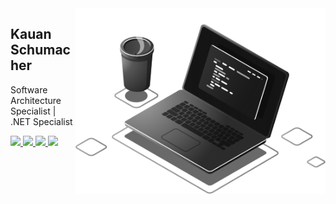<img src="https://raw.githubusercontent.com/kauanschumacher/kauanschumacher/main/computer-grayscale.png" min-width="400px" max-width="400px" width="400px" align="right" alt="Computador">

<p align="left"> 
    <h2>Kauan Schumacher</h2>
</p>

<p align="left">
    Software Architecture Specialist | .NET Specialist
</p>

<p align="left">
    <a href="#" alt="Gmail">
        <img src="https://img.shields.io/badge/-Gmail-FFFFFF?style=flat-square&labelColor=000000&logo=gmail&logoColor=white&link=mailto:kauan.sch@gmail.com" />
    </a>
    <a href="#" alt="Linkedin">
        <img src="https://img.shields.io/badge/-Linkedin-FFFFFF?style=flat-square&logo=Linkedin&labelColor=000000&logoColor=white&link=https%3A%2F%2Fwww.linkedin.com%2Fin%2Fkauan-schumacher%2F" />
    </a>
    <a href="#" alt="WhatsApp">
        <img src="https://img.shields.io/badge/-WhatsApp-FFFFFF?style=flat-square&labelColor=000000&logo=whatsapp&logoColor=white&link=https%3A%2F%2Fapi.whatsapp.com%2Fsend%3Fphone%3D5547988507019%26text%3DOi%2520Kauan%21%2520Te%2520encontrei%2520pelo%2520GitHub%21"/>
    </a>
    <a href="#" alt="Instagram">
        <img src="https://img.shields.io/badge/-Instagram-ffffff?style=flat-square&labelColor=000000&logo=instagram&logoColor=white&link=https%3A%2F%2Fwww.instagram.com%2Fkauansch%2F"/>
    </a>
</p>  


